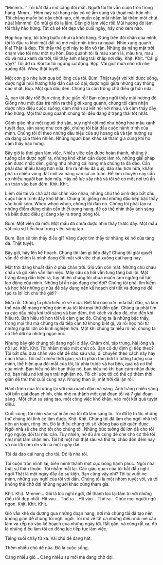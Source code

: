 
“Mmmm…” Tôi bắt đầu mở căng đôi mắt. Người tôi thì vẫn cuộn tròn trong hang. Mmm… Hôm nay cái hang này có vẻ ấm cúng và thoải mái hơn nhỉ. Tôi chẳng muốn bò dậy chút nào, chỉ muốn cặp mắt nhắm lại thêm một chút nữa! Mmmm!! Có mùi gì đó lạ lắm. Đến giờ làm việc rồi! Mùi hương đó làm tôi thấy hào hứng. Tất cả sẽ tốt đẹp vào cuối ngày, hãy chờ xem nào. 

Hop hop hop, tôi từng bước chui ra khỏi hang. Đứng trên đôi chân của mình, tôi ló đầu ra khỏi mặt đất và mở mắt nhìn trộm ra ngoài. Nhìn xung quanh kìa! Thật là đẹp. Tôi thấy thế giới này to lớn vô tận. Những tia nắng mặt trời chạm vào tôi như một nụ hôn. Bao quanh tôi là màu xanh lá, màu tím, màu đỏ và màu xanh da trời, tôi thấy ánh nắng trải khắp nơi đây. Khịt. Khịt. “Cái gì vậy?” Tôi đơ ra. Đôi tai tôi ngừng cử động. Bộp. Vài giọt mưa nhỏ rơi nhẹ xuống đất. Wow, thật tuyệt.

Một cơn gió nhẹ lướt qua bộ lông của tôi. Bùm. Thật tuyệt vời khi được sống, được ngửi mùi hương hấp dẫn của cỏ dại, được ngồi giữa những cây thông cao nhất. Bụp. Một quả dâu đen. Chúng ta còn trông chờ điều gì hơn nữa.

À, bạn tôi đây rồi! Bạn cũng thức giấc rồi! Bạn cũng ngửi thấy mùi hương đó. Giống như một đứa trẻ nhìn ra thế giới xung quanh, chúng tôi cảm nhận được nhịp điệu cuộc suống, cảm nhận sự kết nối với nhau, và cảm thấy đầy hào hứng. Mọi thứ xung quanh chúng tôi đều đang ở trạng thái tốt nhất.

Cảnh giác như một người thợ săn, suy nghĩ cởi mở như bông hoa màu xanh tuyệt đẹp, sẵn sàng như cơn gió, chúng tôi bắt đầu cuộc hành trình của mình. Chúng tôi đi theo những dấu hiệu của sự hoang dã và tận hưởng sự đa dạng của thiên nhiên. Những người bạn khác sẽ tham gia cùng khi họ cảm thấy hào hứng.

Bây giờ là thời gian làm việc. Nhiều việc cần được hoàn thành, những ý tưởng cần được nghĩ ra, những khó khăn cần được làm rõ, những giải pháp cần được nhắc đến, giống như những cái hang mà chúng ta đã đào. Cần phải đào nhiều hang hơn nữa, tìm ra nhiều đá quý, đào sâu hơn nữa, khám phá ra nhiều vùng đất mới và nâng cao sự an toàn. Để làm chuyện này cần có nhiều người bạn hơn nữa. Hãy nỗ lực xây nhà và tôi sẽ có một nơi trú ẩn an toàn vào ban đêm. Khịt. Khịt.

Liếm đôi tai và chà xát đôi chân vào nhau, những chú thỏ xinh đẹp bắt đầu cuộc hành trình đầy khó khăn. Chúng tôi giống như những đầu bếp bậc thầy vào buổi sớm. Whoo whoo whoo, chúng tôi đào nó. Chúng tôi phải tạo ra những điểm dừng chân cần thiết trong hang, để có thể nhìn thấy ánh sáng và biết được điều gì đang xảy ra trong bóng tối.

Bùm. Một viên đá mới. Một mẩu đá chưa được nhìn thấy trước đây. Một mẫu vật của sự tiến hoá trong việc sáng tạo.

Bùm. Bạn sẽ tìm thấy điều gì? Vàng được tìm thấy từ những kẽ hở của tảng đá. Thật tuyệt.

Bây giờ, hãy lên kế hoạch. Chúng tôi làm gì tiếp đây? Chúng tôi giải quyết vấn đề chính là mình đang đối mặt với việc chui xuống cái hang này.

Mặt trời đang khuất dần ở phía chân trời. Gió vẫn còn mát. Những chú châu chấu và gõ kiến vẫn làm việc. Mấy cậu cá hồi vẫn tung tăng bơi lội. Mặt trăng đang dần hiện ra, tuy nhiên chúng tôi chưa muốn tạm ngưng nỗ lực lao động của mình. Những bí ẩn nào đang chờ đợi? Chúng tôi phải tìm kiếm và học hỏi những gì nữa để xây dựng nên kế hoạch chi tiết và dùng nó để tạo ra lợi ích cho thế giới?

Mưa rồi. Chúng ta phải hiểu rõ về mưa. Biết khi nào cơn mưa bắt đầu, và làm thế nào để mang những cơn mưa tới khi mọi thứ đến gần. Chúng ta phải tìm ra các dấu hiệu khi trời sáng và ban đêm, thô kệch và đẹp đẽ, cho đến khi hiểu rõ. Bạn hiểu rõ hơn tôi về cảm giác đó. Chúng ta là những bậc thầy, trong mọi thứ mà chúng ta đã tiếp cận từ không biết gì, và rồi học hỏi từ những người lớn có kinh nghiệm hơn. Một khi chúng ta hiểu rõ nó, chúng ta có thể dời cả những ngọn núi.

Nhưng bây giờ chúng tôi đang ngồi ở đây. Chăm chỉ, tập trung, hài lòng và nỗ lực. Khịt. Khịt. Tôi nhấm nháp một chút cỏ. Bạn có dự định gì tiếp theo? Tôi bắt đầu đưa chân vào đất để đào sâu vào, di chuyển theo cách này hay cách khác. Tôi mất nhiều thời gian, và bị phân tâm bởi trí tưởng tượng của mình, thể hiện qua đôi mắt của tôi, từ phía trước và hai bên, qua cả cơ thể của mình. Bạn hiểu nó khi bạn thấy nó, bạn hiểu nó khi bạn cảm nhận được nó, bạn hiểu nó khi bạn trải nghiệm nó. Tôi chỉ ước tôi có thể có thêm thời gian để thử thứ cuối cùng này. Nhưng than ôi, mặt trời đã lặn rồi.

Hành trình của tôi dừng lại với màu xanh đậm và vàng. Ánh trăng chiếu sáng với bốn giai đoạn chính, chia nhỏ ra thành một giai đoạn tối và 7 giai đoạn sáng . Một chút sự sáng tạo, một công việc khó khăn, vào một kết quả tuyệt diệu.

Cuối cùng, tôi nhìn vào sự bí ẩn mà tôi đã làm sáng tỏ. Tôi đổ lệ trước những thứ chúng tôi tình cờ làm được. Khịt. Khịt. Chúng tôi đã làm cho ngôi nhà trở nên an toàn, rộng lớn. Đó là điều chúng tôi sẽ không bao giờ quên được. Ngôi nhà sẽ che chở tốt cho chúng tôi. Những bức tường đủ lớn để cho tôi ngọ nguậy đôi tai nếu cần. Tuy nhiên, nó đủ ấm cúng để che cho cơ thể tôi như một tấm chăn len. Tôi hít một hơi thật sâu và thở ta, chào đón đêm nay và nói lời cảm ơn với cả một ngày dài.

Tôi đã đào cái hang cho tôi. Đó là nhà tôi.

Tôi cuộn tròn mình lại, biến mình thành một cục bông hạnh phúc. Ngôi nhà thật sự thân thuộc. Tôi nhắm mắt lại. Các giác quan của tôi bắt đầu nghỉ ngơi Thật là một ngày đầy ắp sự kiện. Bạn cũng vậy nhỉ? Tôi tự vuốt ve mình, những suy nghĩ của tôi vơi dần. Chúng tôi là một nhóm tuyệt vời, và tôi không thể chờ đợi những người khác cùng tham gia.

Khịt. Khịt. Mmmm… Giờ là lúc nghỉ ngơi, để thanh lọc lại tâm trí với những điều tốt đẹp nhất. Hít vào… Thở ra… Hít vào… Thở ra… Chúc mọi người ngủ ngon. Khịt. Khịt. Khịt.

Gió vẫn khẽ du dương qua những đoạn hang, nơi mà chúng tôi đã tạo nên không gian để chúng tôi nghỉ ngơi. Tôi mơ về tất cả những điều mới mẻ cần làm và xếp nó vào kế hoạch của những ngày tới. Rất gần, và cũng rất xa, đó là những điều làm tôi có động lực tiếp tục làm việc.

Tiếng suối chảy từ xa. Vài chú dế đang hát.

Thêm nhiều chú dế nữa. Đó là cuộc sống.

Càng nhiều gió… Càng nhiều sự mới mẻ đang chờ đợi.
